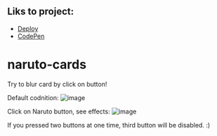 ## Liks to project:
- <a href="https://sosukii.github.io/naruto-cards/" target="_blanc">Deploy</a>
- <a href="https://codepen.io/honeybunnyhhhhhhhhh/pen/JjBrXPQ" target="_blanc">CodePen</a>

# naruto-cards
Try to blur card by click on button!


Default codnition:
![image](https://user-images.githubusercontent.com/65328736/213261383-1eeffc2f-bf84-47ba-8a40-5a21dea1370e.png)

Click on Naruto button, see effects:
![image](https://user-images.githubusercontent.com/65328736/213261678-14087578-4b63-4c8a-ace2-cb2e753d46bc.png)

If you pressed two buttons at one time, third button will be disabled. :)

